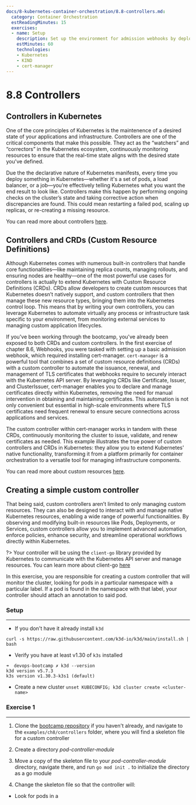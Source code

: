 ```yaml
---
docs/8-kubernetes-container-orchestration/8.8-controllers.md:
  category: Container Orchestration
  estReadingMinutes: 15
  exercises:
  - name: Setup
    description: Set up the environment for admission webhooks by deploying a KIND cluster with Admission Controller enabled, installing cert-manager, and creating a validation namespace, root CA, and self-signed certificate.
    estMinutes: 60
    technologies:
    - Kubernetes
    - KIND
    - cert-manager
---
```


# 8.8 Controllers

## Controllers in Kubernetes

One of the core principles of Kubernetes is the maintenence of a desired state of your applications and infrastructure. Controllers are one of the critical components that make this possible. They act as the “watchers” and “correctors” in the Kubernetes ecosystem, continuously monitoring resources to ensure that the real-time state aligns with the desired state you've defined.

Due the the declarative nature of Kubernetes manifests, every time you deploy something in Kubernetes—whether it's a set of pods, a load balancer, or a job—you’re effectively telling Kubernetes what you want the end result to look like. Controllers make this happen by performing ongoing checks on the cluster’s state and taking corrective action when discrepancies are found. This could mean restarting a failed pod, scaling up replicas, or re-creating a missing resource.

You can read more about controllers [here](https://kubernetes.io/docs/concepts/architecture/controller/).

## Controllers and CRDs (Custom Resource Definitions)

Although Kubernetes comes with numerous built-in controllers that handle core functionalities—like maintaining replica counts, managing rollouts, and ensuring nodes are healthy—one of the most powerful use cases for controllers is actually to extend Kubernetes with Custom Resource Definitions (CRDs). CRDs allow developers to create custom resources that Kubernetes doesn’t natively support, and custom controllers that then manage these new resource types, bringing them into the Kubernetes control loop. This means that by writing your own controllers, you can leverage Kubernetes to automate virtually any process or infrastructure task specific to your environment, from monitoring external services to managing custom application lifecycles.

If you've been working through the bootcamp, you've already been exposed to both CRDs and custom controllers. In the first exercise of chapter 8.6, Webhooks, you were tasked with setting up a basic admission webhook, which required installing cert-manager. `cert-manager` is a powerful tool that combines a set of custom resource definitions (CRDs) with a custom controller to automate the issuance, renewal, and management of TLS certificates that webhooks require to securely interact with the Kubernetes API server. By leveraging CRDs like Certificate, Issuer, and ClusterIssuer, cert-manager enables you to declare and manage certificates directly within Kubernetes, removing the need for manual intervention in obtaining and maintaining certificates. This automation is not only convenient but essential in high-scale environments where TLS certificates need frequent renewal to ensure secure connections across applications and services.

The custom controller within cert-manager works in tandem with these CRDs, continuously monitoring the cluster to issue, validate, and renew certificates as needed. This example illustrates the true power of custom controllers and CRDs in Kubernetes: they allow you to extend Kubernetes' native functionality, transforming it from a platform primarily for container orchestration to a versatile tool for managing infrastructure components. 

You can read more about custom resources [here](https://kubernetes.io/docs/concepts/extend-kubernetes/api-extension/custom-resources/).

## Creating a simple custom controller

That being said, custom controllers aren’t limited to only managing custom resources. They can also be designed to interact with and manage native Kubernetes resources, enabling a wide range of powerful functionalities. By observing and modifying built-in resources like Pods, Deployments, or Services, custom controllers allow you to implement advanced automation, enforce policies, enhance security, and streamline operational workflows directly within Kubernetes.

?> Your controller will be using the `client-go` library provided by Kubernetes to communicate with the Kubernetes API server and manage resources. You can learn more about client-go [here]()

In this exercise, you are responsible for creating a custom controller that will monitor the cluster, looking for pods in a particular namespace with a particular label. If a pod is found in the namespace with that label, your controller should attach an annotation to said pod.

### Setup
___
- If you don't have it already install `k3d`
```shell
curl -s https://raw.githubusercontent.com/k3d-io/k3d/main/install.sh | bash
```

- Verify you have at least v1.30 of `k3s` installed
```shell
➜  devops-bootcamp ✗ k3d --version
k3d version v5.7.3
k3s version v1.30.3-k3s1 (default)
```

- Create a new cluster  `unset KUBECONFIG; k3d cluster create <cluster-name>`


### Exercise 1
___

1. Clone the [bootcamp repository](https://github.com/liatrio/devops-bootcamp) if you haven't already, and navigate to the `examples/ch8/controllers` folder, where you will find a skeleton file for a custom controller

1. Create a directory *pod-controller-module*

3. Move a copy of the skeleton file to your *pod-controller-module* directory, navigate there, and run `go mod init .` to initialize the directory as a go module

4. Change the skeleton file so that the controller will: 
- Look for pods in a 
